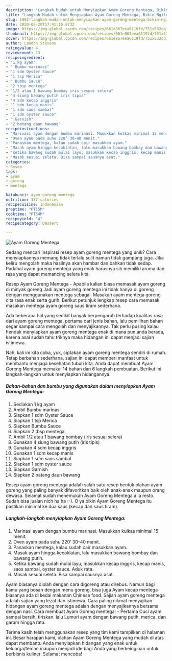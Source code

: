 ```yaml
---
description: "Langkah Mudah untuk Menyiapkan Ayam Goreng Mentega, Bikin Ngiler"
title: "Langkah Mudah untuk Menyiapkan Ayam Goreng Mentega, Bikin Ngiler"
slug: 1992-langkah-mudah-untuk-menyiapkan-ayam-goreng-mentega-bikin-ngiler
date: 2020-08-20T17:41:16.873Z
image: https://img-global.cpcdn.com/recipes/661e867eea6119fd/751x532cq70/ayam-goreng-mentega-foto-resep-utama.jpg
thumbnail: https://img-global.cpcdn.com/recipes/661e867eea6119fd/751x532cq70/ayam-goreng-mentega-foto-resep-utama.jpg
cover: https://img-global.cpcdn.com/recipes/661e867eea6119fd/751x532cq70/ayam-goreng-mentega-foto-resep-utama.jpg
author: Landon Stevens
ratingvalue: 4
reviewcount: 13
recipeingredient:
- "1 kg ayam"
- " Bumbu marinasi"
- "1 sdm Oyster Sauce"
- "1 tsp Merica"
- " Bumbu Sauce"
- "2 tbsp mentega"
- "1/2 atau 1 bawang bombay iris sesuai selera"
- "4 siung bawang putih iris tipis"
- "4 sdm kecap inggris"
- "1 sdm kecap manis"
- "1 sdm saos sambal"
- "1 sdm oyster sauce"
- " Garnish"
- "2 batang daun bawang"
recipeinstructions:
- "Marinasi ayam dengan bumbu marinasi. Masukkan kulkas minimal 15 menit."
- "Oven ayam pada suhu 220’ 30-40 menit."
- "Panaskan mentega, kalau sudah cair masukkan ayam."
- "Masak ayam hingga kecoklatan, lalu masukkan bawang bombay dan bawang putih."
- "Ketika bawang sudah mulai layu, masukkan kecap inggris, kecap manis, saos sambal, oyster sauce. Aduk rata."
- "Masak sesuai seleta. Bisa sampai sausnya asat."
categories:
- Resep
tags:
- ayam
- goreng
- mentega

katakunci: ayam goreng mentega 
nutrition: 137 calories
recipecuisine: Indonesian
preptime: "PT15M"
cooktime: "PT54M"
recipeyield: "4"
recipecategory: Dessert

---
```



![Ayam Goreng Mentega](https://img-global.cpcdn.com/recipes/661e867eea6119fd/751x532cq70/ayam-goreng-mentega-foto-resep-utama.jpg)

Sedang mencari inspirasi resep ayam goreng mentega yang unik? Cara menyiapkannya memang tidak terlalu sulit namun tidak gampang juga. Jika keliru mengolah maka hasilnya akan hambar dan bahkan tidak sedap. Padahal ayam goreng mentega yang enak harusnya sih memiliki aroma dan rasa yang dapat memancing selera kita.

Resep Ayam Goreng Mentega - Apabila kalian biasa memasak ayam goreng di minyak goreng Jadi ayam goreng mentega ini tidak hanya di goreng dengan menggunakan mentega sebagai. Masakan ayam mentega goreng cita rasa enak serta gurih. Berikut petunjuk lengkap resep cara memasak masakan mentega ayam goreng saus tiram sederhana.

Ada beberapa hal yang sedikit banyak berpengaruh terhadap kualitas rasa dari ayam goreng mentega, pertama dari jenis bahan, lalu pemilihan bahan segar sampai cara mengolah dan menyajikannya. Tak perlu pusing kalau hendak menyiapkan ayam goreng mentega enak di mana pun anda berada, karena asal sudah tahu triknya maka hidangan ini dapat menjadi sajian istimewa.


Nah, kali ini kita coba, yuk, ciptakan ayam goreng mentega sendiri di rumah. Tetap berbahan sederhana, sajian ini dapat memberi manfaat untuk membantu menjaga kesehatan tubuh kita. Anda dapat membuat Ayam Goreng Mentega memakai 14 bahan dan 6 langkah pembuatan. Berikut ini langkah-langkah untuk menyiapkan hidangannya.

<!--inarticleads1-->

##### Bahan-bahan dan bumbu yang digunakan dalam menyiapkan Ayam Goreng Mentega:

1. Sediakan 1 kg ayam
1. Ambil  Bumbu marinasi
1. Siapkan 1 sdm Oyster Sauce
1. Siapkan 1 tsp Merica
1. Siapkan  Bumbu Sauce
1. Siapkan 2 tbsp mentega
1. Ambil 1/2 atau 1 bawang bombay (iris sesuai selera)
1. Gunakan 4 siung bawang putih (iris tipis)
1. Gunakan 4 sdm kecap inggris
1. Gunakan 1 sdm kecap manis
1. Siapkan 1 sdm saos sambal
1. Siapkan 1 sdm oyster sauce
1. Siapkan  Garnish
1. Siapkan 2 batang daun bawang


Resep ayam goreng mentega adalah salah satu resep bentuk olahan ayam goreng yang paling banyak difavoritkan baik oleh anak-anak maupun orang dewasa. Selamat sudah menemukan Ayam Goreng Mentega a la resto. Sudah bisa jualan nich ha ha :-). O ya bikin Ayam Goreng Mentega itu pastikan minimal ke dua saus (kecap dan saus tiram). 

<!--inarticleads2-->

##### Langkah-langkah menyiapkan Ayam Goreng Mentega:

1. Marinasi ayam dengan bumbu marinasi. Masukkan kulkas minimal 15 menit.
1. Oven ayam pada suhu 220’ 30-40 menit.
1. Panaskan mentega, kalau sudah cair masukkan ayam.
1. Masak ayam hingga kecoklatan, lalu masukkan bawang bombay dan bawang putih.
1. Ketika bawang sudah mulai layu, masukkan kecap inggris, kecap manis, saos sambal, oyster sauce. Aduk rata.
1. Masak sesuai seleta. Bisa sampai sausnya asat.


Ayam biasanya diolah dengan cara digoreng atau direbus. Namun bagi kamu yang bosan dengan menu goreng, bisa juga Ayam kecap mentega biasanya ada di kedai makanan Chinese food. Sajian ayam goreng mentega adalah sajian yang lezat dan istimewa. Cara paling nikmat menyajikan hidangan ayam goreng mentega adalah dengan menyajikannya bersama dengan nasi. Cara membuat Ayam Goreng mentega: - Pertama Cuci ayam sampai bersih, tiriskan. lalu Lumuri ayam dengan bawang putih, merica, dan garam hingga rata. 

Terima kasih telah menggunakan resep yang tim kami tampilkan di halaman ini. Besar harapan kami, olahan Ayam Goreng Mentega yang mudah di atas dapat membantu Anda menyiapkan hidangan yang enak untuk keluarga/teman maupun menjadi ide bagi Anda yang berkeinginan untuk berbisnis kuliner. Selamat mencoba!
